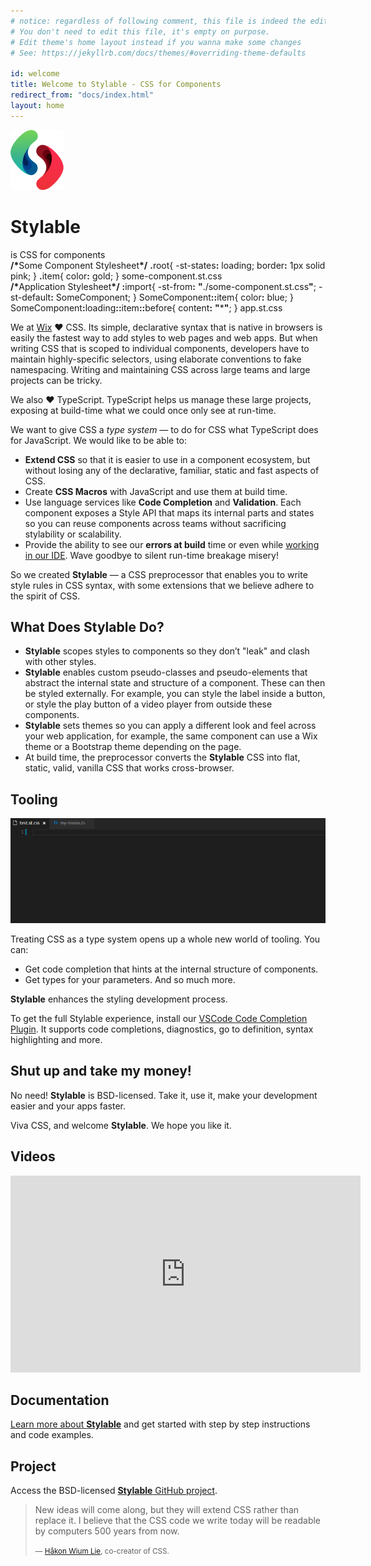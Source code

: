 ```yaml
---
# notice: regardless of following comment, this file is indeed the editable source of the homepage (Amir&Tom tested it)
# You don't need to edit this file, it's empty on purpose.
# Edit theme's home layout instead if you wanna make some changes
# See: https://jekyllrb.com/docs/themes/#overriding-theme-defaults

id: welcome
title: Welcome to Stylable - CSS for Components
redirect_from: "docs/index.html"
layout: home
---
```


<span class="site-logo">![Stylable Intelligence](./branding/logo/PNG/96-logo-OnlySymbol.png)</span>
<h1 class="site-title">Stylable</h1>
<span class="site-description">is CSS for components</span>

<div class="hello-world">
  <div class="code">
    <span class="inner">
      <span class="class">
        <span class="comment"><b>/*</b>Some Component Stylesheet<b>*/</b></span>
        <span class="class-name"><b>.</b><span title="For Stylable, `.root` is the top layer of the component.">root</span></span><span class="open-bracket">{</span>
        <span class="break"></span>
        <span class="rule">
          <span class="prop prop-border"><span title="We can target logical states of the component by declaring them on the component's stylesheet.">-st-states</span><b>:</b></span>
          <span class="value" title="`loading` is just a state we're declaring. Just like that.">loading</span><span class="endrule">;</span>
        </span>
        <span class="rule">
          <span class="prop prop-border">border<b>:</b></span>
          <span class="value px">1px</span>
          <span class="value border-type">solid</span>
          <span class="value color border-color color-preview color-pink">pink</span><span class="endrule">;</span>
        </span>
        <span class="break"></span><span class="close-bracket">}</span>
      </span>
      <span class="class">
        <span class="class-name"><b>.</b>item</span><span class="open-bracket">{</span>
        <span class="break"></span>
        <span class="rule">
          <span class="prop prop-color">color<b>:</b></span>
          <span class="value color-preview color-gold">gold</span><span class="endrule">;</span>
        </span>
        <span class="break"></span><span class="close-bracket">}</span>
      </span>
    </span>
    <span class="caption">some-component.st.css</span>
  </div>

  <div class="code">
    <span class="inner">
      <span class="class">
        <span class="comment"><b>/*</b>Application Stylesheet<b>*/</b></span>
        <span class="class-name st-modifier"><b>:</b><span title="Stylable allows you to import component interfaces and match their inner parts, states and shared definitions like classes, variables, JS/CSS mixins and JS formatters.">import</span></span><span class="open-bracket">{</span>
        <span class="break"></span>
        <span class="rule">
          <span class="prop prop-border">-st-from<b>:</b></span>
          <span class="value file-path type-string"><b>"</b>./some-component.st.css<b>"</b></span><span class="endrule">;</span>
        </span>
        <span class="rule">
          <span class="prop prop-border">-st-default<b>:</b></span>
          <span class="value" title="Import `someComponent` to be used locally as a style type with a declared API.">SomeComponent</span><span class="endrule">;</span>
        </span>
        <span class="break"></span><span class="close-bracket">}</span><span class="endrule"></span>
      </span>
      <span class="class">
        <span class="class-name"><span title="Stylable exposes a clean, safe style API with code completions and validations."><span class="parent">SomeComponent</span><span class="child"><b>::</b>item</span></span></span><span class="open-bracket">{</span>
        <span class="break"></span>
        <span class="rule">
          <span class="prop prop-color">color<b>:</b></span>
          <span class="value color-preview color-blue">blue</span><span class="endrule">;</span>
          <span class="break"></span><span class="close-bracket">}</span>
        </span>
      </span>
      <span class="class">
        <span class="class-name"><span title="Stylable allows chaining selectors, so you can access the `::before` of the `::item` element, while the parent component is loading."><span class="parent">SomeComponent</span><span class="st-state"><b>:</b>loading</span><span class="child"><b>::</b>item</span><span class="pseudo"><b>::</b>before</span></span></span><span class="open-bracket">{</span>
        <span class="break"></span>
        <span class="rule">
          <span class="prop prop-content">content<b>:</b></span>
          <span class="value type-string"><b>"</b>*<b>"</b></span><span class="endrule">;</span>
          <span class="break"></span><span class="close-bracket">}</span><span class="endrule"></span>
        </span>
      </span>    
    </span>
    <span class="caption">app.st.css</span>
  </div>
</div>


We at [Wix](https://www.wix.engineering/) &hearts; CSS. Its simple, declarative syntax that is native in browsers is easily the fastest way to add styles to web pages and web apps. But when writing CSS that is scoped to individual components, developers have to maintain highly-specific selectors, using elaborate conventions to fake namespacing. Writing and maintaining CSS across large teams and large projects can be tricky.

We also &hearts; TypeScript. TypeScript helps us manage these large projects, exposing at build-time what we could once only see at run-time. 

We want to give CSS a _type system_ &mdash; to do for CSS what TypeScript does for JavaScript. We would like to be able to:

* **Extend CSS** so that it is easier to use in a component ecosystem, but without losing any of the declarative, familiar, static and fast aspects of CSS. 
* Create **CSS Macros** with JavaScript and use them at build time.
* Use language services like **Code Completion** and **Validation**. Each component exposes a Style API that maps its internal parts and states so you can reuse components across teams without sacrificing stylability or scalability.
* Provide the ability to see our **errors at build** time or even while [working in our IDE](https://marketplace.visualstudio.com/items?itemName=wix.stylable-intelligence). Wave goodbye to silent run-time breakage misery!

So we created **Stylable** &mdash; a CSS preprocessor that enables you to write style rules in CSS syntax, with some extensions that we believe adhere to the spirit of CSS.

<Wix-playground
  data-code-path="/js/playground"
  data-recipe-path="/recipes/playground-recipe.json"
  data-project-files="/generated-playgrounds/homepage.json"
  data-layout='{
    "type":"row",
    "content":[
      {
        "component": "file-panel",
        "targetPath": "",
        "isClosable": false,
        "title": "Files",
        "width": 18,
        "props":{
            "currentPath":"src/index.st.css",
            "previewPath":"src/index.tsx"
        }
      },
      {
        "type":"stack",
        "content":[
          {
            "isClosable":true,
            "component":"code-editor",
            "targetPath":"src/index.st.css, src/index.tsx, src/button.st.css, src/button.tsx"
          }
        ]
      },
      {
        "component":"preview",
        "isClosable":false,
        "targetPath":"src/index.tsx"
      }
    ]
  }' >
</Wix-playground>

## What Does Stylable Do?

* **Stylable** scopes styles to components so they don’t "leak" and clash with other styles.
* **Stylable** enables custom pseudo-classes and pseudo-elements that abstract the internal state and structure of a component. These can then be styled externally. For example, you can style the label inside a button, or style the play button of a video player from outside these components.
* **Stylable** sets themes so you can apply a different look and feel across your web application, for example, the same component can use a Wix theme or a Bootstrap theme depending on the page.
* At build time, the preprocessor converts the **Stylable** CSS into flat, static, valid, vanilla CSS that works cross-browser.

## Tooling

![Stylable Intelligence](./images/intelligence.gif)

Treating CSS as a type system opens up a whole new world of tooling. You can: 
* Get code completion that hints at the internal structure of components. 
* Get types for your parameters.
And so much more. 

**Stylable** enhances the styling development process.

To get the full Stylable experience, install our [VSCode Code Completion Plugin](https://marketplace.visualstudio.com/items?itemName=wix.stylable-intelligence). It supports code completions, diagnostics, go to definition, syntax highlighting and more.

## Shut up and take my money!

No need! **Stylable** is BSD-licensed. Take it, use it, make your development easier and your apps faster.

Viva CSS, and welcome **Stylable**. We hope you like it. 

## Videos

<iframe width="560" height="315" src="https://www.youtube-nocookie.com/embed/Cx-JyJ9eXks?rel=0" frameborder="0" allowfullscreen></iframe>

## Documentation

[Learn more about **Stylable**](./docs/get-started.md) and get started with step by step instructions and code examples.

## Project

Access the BSD-licensed [**Stylable** GitHub project](https://github.com/wix/stylable).

<blockquote class="quote">
<p>New ideas will come along, but they will extend CSS rather than replace it. I believe that the CSS code we write today will be readable by computers 500 years from now.</p>
<small>&mdash; <a href="https://dev.opera.com/articles/css-twenty-years-hakon/">Håkon Wium Lie</a>, co-creator of CSS.</small>
</blockquote>

<script>
    document.addEventListener("DOMContentLoaded", function(event) {
      var my_awesome_script = document.createElement('script');

      if(!/Android|webOS|iPhone|iPad|iPod|BlackBerry|IEMobile|Opera Mini/i.test(navigator.userAgent) ) {
          my_awesome_script.setAttribute('src','{{page.relative_root}}/js/playground/playground.bundle.js?cacheKill=0');
          document.head.appendChild(my_awesome_script);
      }
    });
</script>
